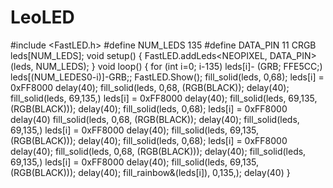 # LeoLED
#include &lt;FastLED.h> #define NUM_LEDS 135 #define DATA_PIN 11 CRGB leds[NUM_LEDS]; void setup() {         FastLED.addLeds&lt;NEOPIXEL, DATA_PIN>(leds, NUM_LEDS);    } void loop() {  for (int i=0; i-135) leds[i]- (GRB; FFE5CC;) leds[(NUM_LEDES0-i)]-GRB;; FastLED.Show(); fill_solid(leds, 0,68); leds[i] = 0xFF8000 delay(40); fill_solid(leds, 0,68, (RGB(BLACK)); delay(40); fill_solid(leds, 69,135,) leds[i] = 0xFF8000 delay(40); fill_solid(leds, 69,135, (RGB(BLACK))); delay(40); fill_solid(leds, 0,68); leds[i] = 0xFF8000 delay(40) fill_solid(leds, 0,68, (RGB(BLACK)); delay(40); fill_solid(leds, 69,135,) leds[i] = 0xFF8000 delay(40); fill_solid(leds, 69,135, (RGB(BLACK))); delay(40); fill_solid(leds, 0,68); leds[i] = 0xFF8000 delay(40); fill_solid(leds, 0,68, (RGB(BLACK))); delay(40); fill_solid(leds, 69,135,) leds[i] = 0xFF8000 delay(40); fill_solid(leds, 69,135, (RGB(BLACK))); delay(40); fill_rainbow&amp;(leds[i]), 0,135,); delay(40) }
